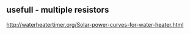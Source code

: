 
## usefull - multiple resistors
http://waterheatertimer.org/Solar-power-curves-for-water-heater.html



